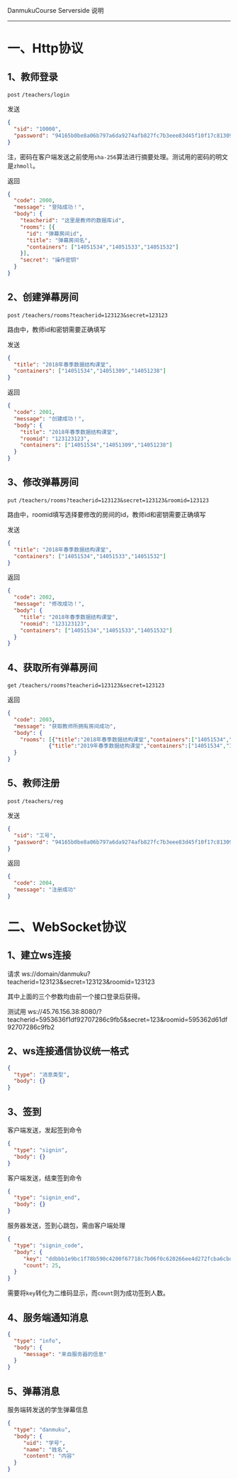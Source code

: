 DanmukuCourse Serverside 说明

----------

# 一、Http协议

## 1、教师登录

`post` `/teachers/login`

发送

```json
{
  "sid": "10000",
  "password": "94165b0be8a06b797a6da9274afb827fc7b3eee83d45f10f17c81309992090ea"
}
```

注，密码在客户端发送之前使用`sha-256`算法进行摘要处理。测试用的密码的明文是`zhmoll`。

返回

```json
{
  "code": 2000,
  "message": "登陆成功！",
  "body": {
    "teacherid": "这里是教师的数据库id",
    "rooms": [{
      "id": "弹幕房间id",
  	  "title": "弹幕房间名",
      "containers": ["14051534","14051533","14051532"]
    }],
    "secret": "操作密钥"
  }
}
```

## 2、创建弹幕房间

`post` `/teachers/rooms?teacherid=123123&secret=123123`

路由中，教师id和密钥需要正确填写

发送

```json
{
  "title": "2018年春季数据结构课堂",
  "containers": ["14051534","14051309","14051238"]
}
```

返回

```json
{
  "code": 2001,
  "message": "创建成功！",
  "body": {
    "title": "2018年春季数据结构课堂",
    "roomid": "123123123",
    "containers": ["14051534","14051309","14051238"]
  }
}
```

## 3、修改弹幕房间

`put` `/teachers/rooms?teacherid=123123&secret=123123&roomid=123123`

路由中，roomid填写选择要修改的房间的id，教师id和密钥需要正确填写

发送

```json
{
  "title": "2018年春季数据结构课堂",
  "containers": ["14051534","14051533","14051532"]
}
```

返回

```json
{
  "code": 2002,
  "message": "修改成功！",
  "body": {
    "title": "2018年春季数据结构课堂",
    "roomid": "123123123",
    "containers": ["14051534","14051533","14051532"]
  }
}
```

## 4、获取所有弹幕房间

`get` `/teachers/rooms?teacherid=123123&secret=123123`

返回

```json
{
  "code": 2003,
  "message": "获取教师所拥有房间成功",
  "body": {
    "rooms": [{"title":"2018年春季数据结构课堂","containers":["14051534","14051533","14051532"]},
             {"title":"2019年春季数据结构课堂","containers":["14051534","14051533","14051532"]}]
  }
}
```

## 5、教师注册

`post` `/teachers/reg`

发送

```json
{
  "sid": "工号",
  "password": "94165b0be8a06b797a6da9274afb827fc7b3eee83d45f10f17c81309992090ea"
}
```

返回

```json
{
  "code": 2004,
  "message": "注册成功"
}
```

# 二、WebSocket协议

## 1、建立ws连接

请求 ws://domain/danmuku?teacherid=123123&secret=123123&roomid=123123

其中上面的三个参数均由前一个接口登录后获得。

测试用 ws://45.76.156.38:8080/?teacherid=5953636f1df92707286c9fb5&secret=123&roomid=595362d61df92707286c9fb2

## 2、ws连接通信协议统一格式

```json
{
  "type": "消息类型",
  "body": {}
}
```

## 3、签到

客户端发送，发起签到命令

```json
{
  "type": "signin",
  "body": {}
}
```

客户端发送，结束签到命令

```json
{
  "type": "signin_end",
  "body": {}
}
```

服务器发送，签到心跳包，需由客户端处理

```json
{
  "type": "signin_code",
  "body": {
     "key": "ddbbb1e9bc1f78b590c4200f67718c7b06f0c620266ee4d272fcba6cbd4506a4",
     "count": 25,
  }
}
```

需要将`key`转化为二维码显示，而`count`则为成功签到人数。

## 4、服务端通知消息

```json
{
  "type": "info",
  "body": {
     "message": "来自服务器的信息"
  }
}
```

## 5、弹幕消息

服务端转发送的学生弹幕信息

```json
{
  "type": "danmuku",
  "body": {
     "uid": "学号",
     "name": "姓名",
     "content": "内容"
  }
}
```
